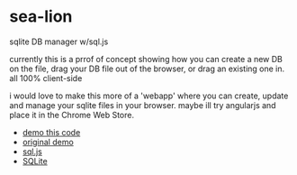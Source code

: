sea-lion
========

sqlite DB manager w/sql.js

currently this is a prrof of concept showing how you can create a new DB on the file, drag your DB file out of the browser, or drag an existing one in. all 100% client-side

i would love to make this more of a 'webapp' where you can create, update and manage your sqlite files in your browser. maybe ill try angularjs and place it in the Chrome Web Store. 

* [demo this code](http://sea-lion.herokuapp.com/)
* [original demo](http://syntensity.com/static/sql.html)
* [sql.js](https://github.com/kripken/sql.js)
* [SQLite](http://www.sqlite.org/)
